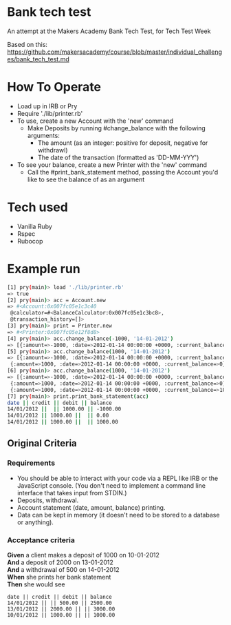 # Bank tech test
An attempt at the Makers Academy Bank Tech Test, for Tech Test Week

Based on this:
https://github.com/makersacademy/course/blob/master/individual_challenges/bank_tech_test.md

# How To Operate
- Load up in IRB or Pry
- Require './lib/printer.rb'
- To use, create a new Account with the 'new' command
  - Make Deposits by running #change_balance with the following arguments:
    -  The amount (as an integer: positive for deposit, negative for withdrawl)
    - The date of the transaction (formatted as 'DD-MM-YYY')
- To see your balance, create a new Printer with the 'new' command
  - Call the #print_bank_statement method, passing the Account you'd like to see the balance of as an argument

# Tech used
  - Vanilla Ruby
  - Rspec
  - Rubocop

# Example run

```sh
[1] pry(main)> load './lib/printer.rb'
=> true
[2] pry(main)> acc = Account.new
=> #<Account:0x007fc05e1c3c40
 @calculator=#<BalanceCalculator:0x007fc05e1c3bc8>,
 @transaction_history=[]>
[3] pry(main)> print = Printer.new
=> #<Printer:0x007fc05e12f8d8>
[4] pry(main)> acc.change_balance(-1000, '14-01-2012')
=> [{:amount=>-1000, :date=>2012-01-14 00:00:00 +0000, :current_balance=>-1000}]
[5] pry(main)> acc.change_balance(1000, '14-01-2012')
=> [{:amount=>-1000, :date=>2012-01-14 00:00:00 +0000, :current_balance=>-1000},
 {:amount=>1000, :date=>2012-01-14 00:00:00 +0000, :current_balance=>0}]
[6] pry(main)> acc.change_balance(1000, '14-01-2012')
=> [{:amount=>-1000, :date=>2012-01-14 00:00:00 +0000, :current_balance=>-1000},
 {:amount=>1000, :date=>2012-01-14 00:00:00 +0000, :current_balance=>0},
 {:amount=>1000, :date=>2012-01-14 00:00:00 +0000, :current_balance=>1000}]
[7] pry(main)> print.print_bank_statement(acc)
date || credit || debit || balance
14/01/2012 ||  || 1000.00 || -1000.00
14/01/2012 || 1000.00 ||  || 0.00
14/01/2012 || 1000.00 ||  || 1000.00
```

Original Criteria
---

### Requirements

* You should be able to interact with your code via a REPL like IRB or the JavaScript console.  (You don't need to implement a command line interface that takes input from STDIN.)
* Deposits, withdrawal.
* Account statement (date, amount, balance) printing.
* Data can be kept in memory (it doesn't need to be stored to a database or anything).

### Acceptance criteria

**Given** a client makes a deposit of 1000 on 10-01-2012  
**And** a deposit of 2000 on 13-01-2012  
**And** a withdrawal of 500 on 14-01-2012  
**When** she prints her bank statement  
**Then** she would see

```
date || credit || debit || balance
14/01/2012 || || 500.00 || 2500.00
13/01/2012 || 2000.00 || || 3000.00
10/01/2012 || 1000.00 || || 1000.00
```
